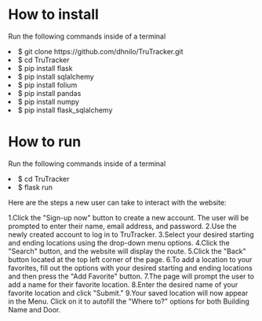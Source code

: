 <h1> How to install </h1>
<p> Run the following commands inside of a terminal </p>
<list> 
    <li>$ git clone https://github.com/dhnilo/TruTracker.git </li>
    <li>$ cd TruTracker </li>
    <li>$ pip install flask </li>
    <li>$ pip install sqlalchemy </li>
    <li>$ pip install folium </li>
    <li>$ pip install pandas </li>
    <li>$ pip install numpy </li>
    <li>$ pip install flask_sqlalchemy </li>
</list>

<h1> How to run </h1>
<p> Run the following commands inside of a terminal </p>
<list> 
    <li>$ cd TruTracker </li>
    <li>$ flask run </li>
</list>

Here are the steps a new user can take to interact with the website:

1.Click the "Sign-up now" button to create a new account. The user will be prompted to enter their name, email address, and password.
2.Use the newly created account to log in to TruTracker.
3.Select your desired starting and ending locations using the drop-down menu options.
4.Click the "Search" button, and the website will display the route.
5.Click the "Back" button located at the top left corner of the page.
6.To add a location to your favorites, fill out the options with your desired starting and ending locations and then press the "Add Favorite" button.
7.The page will prompt the user to add a name for their favorite location.
8.Enter the desired name of your favorite location and click "Submit."
9.Your saved location will now appear in the Menu. Click on it to autofill the "Where to?" options for both Building Name and Door.
